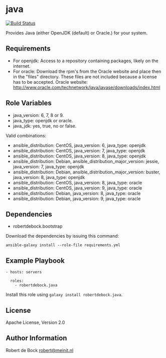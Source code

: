 java
=========

[![Build Status](https://travis-ci.org/robertdebock/ansible-role-java.svg?branch=master)](https://travis-ci.org/robertdebock/ansible-role-java)

Provides Java (either OpenJDK (default) or Oracle.) for your system.

Requirements
------------

- For openjdk: Access to a repository containing packages, likely on the internet.
- For oracle: Download the rpm's from the Oracle website and place then in the "files" directory. These files are not included because a license has to be accepted. Oracle website: http://www.oracle.com/technetwork/java/javase/downloads/index.html

Role Variables
--------------

- java_version: 6, 7, 8 or 9.
- java_type: openjdk or oracle.
- java_jdk: yes, true, no or false.

Valid combinations:
- ansible_distribution: CentOS, java_version: 6, java_type: openjdk
- ansible_distribution: CentOS, java_version: 7, java_type: openjdk
- ansible_distribution: CentOS, java_version: 8, java_type: openjdk
- ansible_distribution: Debian, ansible_distribution_major_version: jessie, java_version: 7, java_type: openjdk
- ansible_distribution: Debian, ansible_distribution_major_version: buster, java_version: 8, java_type: openjdk
- ansible_distribution: CentOS, java_version: 8, java_type: oracle
- ansible_distribution: CentOS, java_version: 9, java_type: oracle
- ansible_distribution: Debian, java_version: 8, java_type: oracle
- ansible_distribution: Debian, java_version: 9, java_type: oracle


Dependencies
------------

- robertdebock.bootstrap

Download the dependencies by issuing this command:
```
ansible-galaxy install --role-file requirements.yml
```

Example Playbook
----------------

```
- hosts: servers

  roles:
    - robertdebock.java
```

Install this role using `galaxy install robertdebock.java`.

License
-------

Apache License, Version 2.0

Author Information
------------------

Robert de Bock <robert@meinit.nl>
